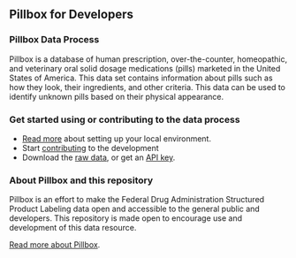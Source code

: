 ## Pillbox for Developers
### Pillbox Data Process

Pillbox is a database of human prescription, over-the-counter, homeopathic, and veterinary oral solid dosage medications (pills) marketed in the United States of America. This data set contains information about pills such as how they look, their ingredients, and other criteria. This data can be used to identify unknown pills based on their physical appearance.

### Get started using or contributing to the data process

  - [Read more](https://github.com/HHS/pillbox-data-process/blob/master/documentation/SETUP.md) about setting up your local environment.
  - Start [contributing](https://github.com/HHS/pillbox-data-process/blob/master/CONTRIBUTING.md) to the development
  - Download the [raw data](http://pillbox.nlm.nih.gov/developer.html#data), or get an [API key](http://pillbox.nlm.nih.gov/developer.html#api).

### About Pillbox and this repository

Pillbox is an effort to make the Federal Drug Administration Structured Product Labeling data open and accessible to the general public and developers. This repository is made open to encourage use and development of this data resource.

[Read more about Pillbox](https://github.com/HHS/pillbox-data-process/blob/master/documentation/ABOUT.md).
